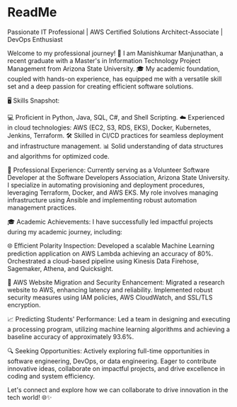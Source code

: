 # ReadMe

Passionate IT Professional | AWS Certified Solutions Architect-Associate | DevOps Enthusiast

Welcome to my professional journey! 👋 I am Manishkumar Manjunathan, a recent graduate with a Master's in Information Technology Project Management from Arizona State University. 🎓 My academic foundation, coupled with hands-on experience, has equipped me with a versatile skill set and a deep passion for creating efficient software solutions.

🖥️ Skills Snapshot:

💻 Proficient in Python, Java, SQL, C#, and Shell Scripting.
☁️ Experienced in cloud technologies: AWS (EC2, S3, RDS, EKS), Docker, Kubernetes, Jenkins, Terraform.
🛠️ Skilled in CI/CD practices for seamless deployment and infrastructure management.
📊 Solid understanding of data structures and algorithms for optimized code.

💼 Professional Experience:
Currently serving as a Volunteer Software Developer at the Software Developers Association, Arizona State University. I specialize in automating provisioning and deployment procedures, leveraging Terraform, Docker, and AWS EKS. My role involves managing infrastructure using Ansible and implementing robust automation management practices.

🎓 Academic Achievements:
I have successfully led impactful projects during my academic journey, including:

🌐 Efficient Polarity Inspection: Developed a scalable Machine Learning prediction application on AWS Lambda achieving an accuracy of 80%. Orchestrated a cloud-based pipeline using Kinesis Data Firehose, Sagemaker, Athena, and Quicksight.

🚀 AWS Website Migration and Security Enhancement: Migrated a research website to AWS, enhancing latency and reliability. Implemented robust security measures using IAM policies, AWS CloudWatch, and SSL/TLS encryption.

📈 Predicting Students' Performance: Led a team in designing and executing a processing program, utilizing machine learning algorithms and achieving a baseline accuracy of approximately 93.6%.


🔍 Seeking Opportunities:
Actively exploring full-time opportunities in software engineering, DevOps, or data engineering. Eager to contribute innovative ideas, collaborate on impactful projects, and drive excellence in coding and system efficiency.


Let's connect and explore how we can collaborate to drive innovation in the tech world! 🌐✨
